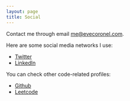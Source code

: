```yaml
---
layout: page
title: Social
---
```


Contact me through email [me@evecoronel.com](mailto:me@evecoronel.com). 

Here are some social media networks I use:

* [Twitter](https://twitter.com/pomberorajy)
* [LinkedIn](https://www.linkedin.com/in/evelyn-coronel/)

You can check other code-related profiles:

* [Github](https://github.com/astrocronopio/)
* [Leetcode](https://leetcode.com/pomberorajy/)